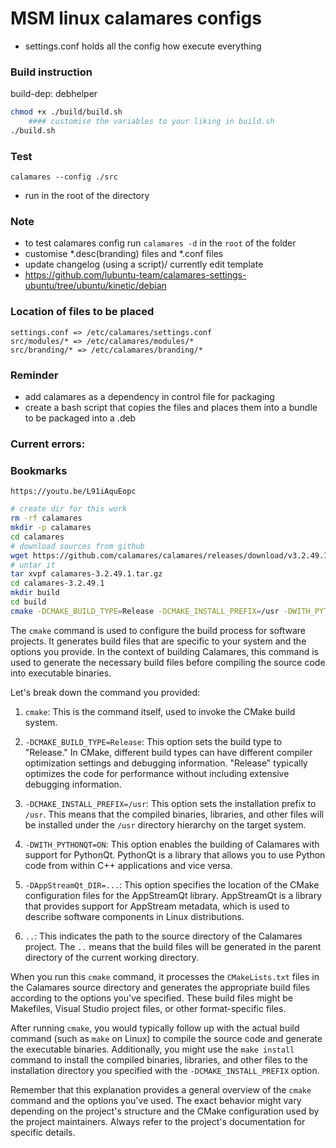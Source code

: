 # MSM linux calamares configs
- settings.conf holds all the config how execute everything

### Build instruction
build-dep: debhelper
```bash
chmod +x ./build/build.sh
    #### customise the variables to your liking in build.sh
./build.sh
```

### Test
`calamares --config ./src`
- run in the root of the directory

### Note
- to test calamares config run ```calamares -d``` in the ```root``` of the folder
- customise *.desc(branding) files and *.conf files
- update changelog (using a script)/ currently edit template
- https://github.com/lubuntu-team/calamares-settings-ubuntu/tree/ubuntu/kinetic/debian
### Location of files to be placed
    settings.conf => /etc/calamares/settings.conf
    src/modules/* => /etc/calamares/modules/*
    src/branding/* => /etc/calamares/branding/*


### Reminder
- add calamares as a dependency in control file for packaging
- create a bash script that copies the files and places them into a bundle to be packaged into a .deb 

### Current errors:

### Bookmarks
    https://youtu.be/L91iAquEopc

```bash
# create dir for this work
rm -rf calamares
mkdir -p calamares
cd calamares
# download sources from github
wget https://github.com/calamares/calamares/releases/download/v3.2.49.1/calamares-3.2.49.1.tar.gz
# untar it
tar xvpf calamares-3.2.49.1.tar.gz
cd calamares-3.2.49.1
mkdir build
cd build
cmake -DCMAKE_BUILD_TYPE=Release -DCMAKE_INSTALL_PREFIX=/usr -DWITH_PYTHONQT=ON -DAppStreamQt_DIR=... .. 
```

The `cmake` command is used to configure the build process for software projects. It generates build files that are specific to your system and the options you provide. In the context of building Calamares, this command is used to generate the necessary build files before compiling the source code into executable binaries.

Let's break down the command you provided:

1. `cmake`: This is the command itself, used to invoke the CMake build system.

2. `-DCMAKE_BUILD_TYPE=Release`: This option sets the build type to "Release." In CMake, different build types can have different compiler optimization settings and debugging information. "Release" typically optimizes the code for performance without including extensive debugging information.

3. `-DCMAKE_INSTALL_PREFIX=/usr`: This option sets the installation prefix to `/usr`. This means that the compiled binaries, libraries, and other files will be installed under the `/usr` directory hierarchy on the target system.

4. `-DWITH_PYTHONQT=ON`: This option enables the building of Calamares with support for PythonQt. PythonQt is a library that allows you to use Python code from within C++ applications and vice versa.

5. `-DAppStreamQt_DIR=...`: This option specifies the location of the CMake configuration files for the AppStreamQt library. AppStreamQt is a library that provides support for AppStream metadata, which is used to describe software components in Linux distributions.

6. `..`: This indicates the path to the source directory of the Calamares project. The `..` means that the build files will be generated in the parent directory of the current working directory.

When you run this `cmake` command, it processes the `CMakeLists.txt` files in the Calamares source directory and generates the appropriate build files according to the options you've specified. These build files might be Makefiles, Visual Studio project files, or other format-specific files.

After running `cmake`, you would typically follow up with the actual build command (such as `make` on Linux) to compile the source code and generate the executable binaries. Additionally, you might use the `make install` command to install the compiled binaries, libraries, and other files to the installation directory you specified with the `-DCMAKE_INSTALL_PREFIX` option.

Remember that this explanation provides a general overview of the `cmake` command and the options you've used. The exact behavior might vary depending on the project's structure and the CMake configuration used by the project maintainers. Always refer to the project's documentation for specific details.